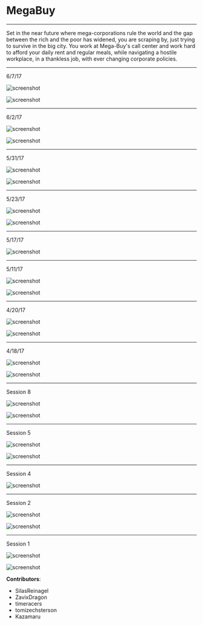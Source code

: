 # MegaBuy

----

Set in the near future where mega-corporations rule the world and the gap between the rich and the poor has widened, you are scraping by, just trying to survive in the big city. You work at Mega-Buy's call center and work hard to afford your daily rent and regular meals, while navigating a hostile workplace, in a thankless job, with ever changing corporate policies.

----

6/7/17

![screenshot](https://github.com/EnigmaDragons/MegaBuy/blob/master/Screenshots/screen23.jpg)

![screenshot](https://github.com/EnigmaDragons/MegaBuy/blob/master/Screenshots/screen24.jpg)

----

6/2/17

![screenshot](https://github.com/EnigmaDragons/MegaBuy/blob/master/Screenshots/screen21.jpg)

![screenshot](https://github.com/EnigmaDragons/MegaBuy/blob/master/Screenshots/screen22.jpg)

----

5/31/17

![screenshot](https://github.com/EnigmaDragons/MegaBuy/blob/master/Screenshots/screen19.jpg)

![screenshot](https://github.com/EnigmaDragons/MegaBuy/blob/master/Screenshots/screen20.jpg)

----

5/23/17

![screenshot](https://github.com/EnigmaDragons/MegaBuy/blob/master/Screenshots/screen17.jpg)

![screenshot](https://github.com/EnigmaDragons/MegaBuy/blob/master/Screenshots/screen18.jpg)

----

5/17/17

![screenshot](https://github.com/EnigmaDragons/MegaBuy/blob/master/Screenshots/screen16.jpg)

----

5/11/17

![screenshot](https://github.com/EnigmaDragons/MegaBuy/blob/master/Screenshots/screen14.jpg)

![screenshot](https://github.com/EnigmaDragons/MegaBuy/blob/master/Screenshots/screen15.jpg)

----

4/20/17

![screenshot](https://github.com/EnigmaDragons/MegaBuy/blob/master/Screenshots/screen13.jpg)

![screenshot](https://github.com/EnigmaDragons/MegaBuy/blob/master/Screenshots/screen12.jpg)

----

4/18/17

![screenshot](https://github.com/EnigmaDragons/MegaBuy/blob/master/Screenshots/screen10.jpg)

![screenshot](https://github.com/EnigmaDragons/MegaBuy/blob/master/Screenshots/screen11.jpg)

----

Session 8

![screenshot](https://github.com/EnigmaDragons/MegaBuy/blob/master/Screenshots/screen8.jpg)

![screenshot](https://github.com/EnigmaDragons/MegaBuy/blob/master/Screenshots/screen9.jpg)

----

Session 5

![screenshot](https://github.com/EnigmaDragons/MegaBuy/blob/master/Screenshots/screen6.jpg)

![screenshot](https://github.com/EnigmaDragons/MegaBuy/blob/master/Screenshots/screen7.jpg)

----


Session 4

![screenshot](https://github.com/EnigmaDragons/MegaBuy/blob/master/Screenshots/screen5.jpg)

----

Session 2

![screenshot](https://github.com/EnigmaDragons/MegaBuy/blob/master/Screenshots/screen3.jpg)

![screenshot](https://github.com/EnigmaDragons/MegaBuy/blob/master/Screenshots/screen4.jpg)

----

Session 1

![screenshot](https://github.com/EnigmaDragons/MegaBuy/blob/master/Screenshots/screen1.jpg)

![screenshot](https://github.com/EnigmaDragons/MegaBuy/blob/master/Screenshots/screen2.jpg)



<strong>Contributors</strong>:
- SilasReinagel
- ZavixDragon
- timeracers
- tomizechsterson
- Kazamaru